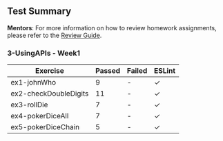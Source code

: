 ## Test Summary

**Mentors**: For more information on how to review homework assignments, please refer to the [Review Guide](https://github.com/HackYourFuture/mentors/blob/main/assignment-support/review-guide.md).

### 3-UsingAPIs - Week1

|       Exercise        | Passed | Failed | ESLint |
|-----------------------|--------|--------|--------|
| ex1-johnWho           |   9    |   -    |   ✓    |
| ex2-checkDoubleDigits |   11   |   -    |   ✓    |
| ex3-rollDie           |   7    |   -    |   ✓    |
| ex4-pokerDiceAll      |   7    |   -    |   ✓    |
| ex5-pokerDiceChain    |   5    |   -    |   ✓    |
